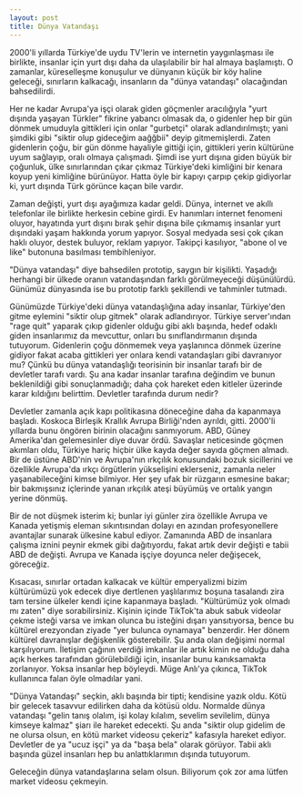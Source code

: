 ```yaml
---
layout: post
title: Dünya Vatandaşı
---
```


2000'li yıllarda Türkiye'de uydu TV'lerin ve internetin yaygınlaşması ile birlikte, insanlar için yurt dışı daha da ulaşılabilir bir hal almaya başlamıştı. O zamanlar, küreselleşme konuşulur ve dünyanın küçük bir köy haline geleceği, sınırların kalkacağı, insanların da "dünya vatandaşı" olacağından bahsedilirdi.

Her ne kadar Avrupa'ya işçi olarak giden göçmenler aracılığıyla "yurt dışında yaşayan Türkler" fikrine yabancı olmasak da, o gidenler hep bir gün dönmek umuduyla gittikleri için onlar "gurbetçi" olarak adlandırılmıştı; yani şimdiki gibi "siktir olup gideceğim aağğbii" deyip gitmemişlerdi. Zaten gidenlerin çoğu, bir gün dönme hayaliyle gittiği için, gittikleri yerin kültürüne uyum sağlayıp, oralı olmaya çalışmadı. Şimdi ise yurt dışına giden büyük bir çoğunluk, ülke sınırlarından çıkar çıkmaz Türkiye'deki kimliğini bir kenara koyup yeni kimliğine bürünüyor. Hatta öyle bir kapıyı çarpıp çekip gidiyorlar ki, yurt dışında Türk görünce kaçan bile vardır.

Zaman değişti, yurt dışı ayağımıza kadar geldi. Dünya, internet ve akıllı telefonlar ile birlikte herkesin cebine girdi. Ev hanımları internet fenomeni oluyor, hayatında yurt dışını bırak şehir dışına bile çıkmamış insanlar yurt dışındaki yaşam hakkında yorum yapıyor. Sosyal medyada sesi çok çıkan haklı oluyor, destek buluyor, reklam yapıyor. Takipçi kasılıyor, "abone ol ve like" butonuna basılması tembihleniyor.

"Dünya vatandaşı" diye bahsedilen prototip, saygın bir kişilikti. Yaşadığı herhangi bir ülkede oranın vatandaşından farklı görülmeyeceği düşünülürdü. Günümüz dünyasında ise bu prototip farklı şekillendi ve tahminler tutmadı.

Günümüzde Türkiye'deki dünya vatandaşlığına aday insanlar, Türkiye'den gitme eylemini "siktir olup gitmek" olarak adlandırıyor. Türkiye server'ından "rage quit" yaparak çıkıp gidenler olduğu gibi aklı başında, hedef odaklı giden insanlarımız da mevcuttur, onları bu sınıflandırmanın dışında tutuyorum. Gidenlerin çoğu dönmemek veya yaşlanınca dönmek üzerine gidiyor fakat acaba gittikleri yer onlara kendi vatandaşları gibi davranıyor mu? Çünkü bu dünya vatandaşlığı teorisinin bir insanlar tarafı bir de devletler tarafı vardı. Şu ana kadar insanlar tarafına değindim ve bunun beklenildiği gibi sonuçlanmadığı; daha çok hareket eden kitleler üzerinde karar kıldığını belirttim. Devletler tarafında durum nedir?

Devletler zamanla açık kapı politikasına döneceğine daha da kapanmaya başladı. Koskoca Birleşik Krallık Avrupa Birliği'nden ayrıldı, gitti. 2000'li yıllarda bunu öngören birinin olacağını sanmıyorum. ABD, Güney Amerika'dan gelemesinler diye duvar ördü. Savaşlar neticesinde göçmen akımları oldu, Türkiye hariç hiçbir ülke kayda değer sayıda göçmen almadı. Bir de üstüne ABD'nin ve Avrupa'nın ırkçılık konusundaki bozuk sicillerini ve özellikle Avrupa'da ırkçı örgütlerin yükselişini eklerseniz, zamanla neler yaşanabileceğini kimse bilmiyor. Her şey ufak bir rüzgarın esmesine bakar; bir bakmışsınız içlerinde yanan ırkçılık ateşi büyümüş ve ortalık yangın yerine dönmüş.

Bir de not düşmek isterim ki; bunlar iyi günler zira özellikle Avrupa ve Kanada yetişmiş eleman sıkıntısından dolayı en azından profesyonellere avantajlar sunarak ülkesine kabul ediyor. Zamanında ABD de insanlara çalışma iznini peynir ekmek gibi dağıtıyordu, fakat artık devir değişti e tabii ABD de değişti. Avrupa ve Kanada işçiye doyunca neler değişecek, göreceğiz.

Kısacası, sınırlar ortadan kalkacak ve kültür emperyalizmi bizim kültürümüzü yok edecek diye dertlenen yaşlılarımız boşuna tasalandı zira tam tersine ülkeler kendi içine kapanmaya başladı. "Kültürümüz yok olmadı mı zaten" diye sorabilirsiniz. Kişinin içinde TikTok'ta abuk sabuk videolar çekme isteği varsa ve imkan olunca bu isteğini dışarı yansıtıyorsa, bence bu kültürel erezyondan ziyade "yer bulunca oynamaya" benzerdir. Her dönem kültürel davranışlar değişkenlik gösterebilir. Şu anda olan değişimi normal karşılıyorum. İletişim çağının verdiği imkanlar ile artık kimin ne olduğu daha açık herkes tarafından görülebildiği için, insanlar bunu kanıksamakta zorlanıyor. Yoksa insanlar hep böyleydi. Müge Anlı'ya çıkınca, TikTok kullanınca falan öyle olmadılar yani.

"Dünya Vatandaşı" seçkin, aklı başında bir tipti; kendisine yazık oldu. Kötü bir gelecek tasavvur edilirken daha da kötüsü oldu. Normalde dünya vatandaşı "gelin tanış olalım, işi kolay kılalım, sevelim sevilelim, dünya kimseye kalmaz" şiarı ile hareket edecekti. Şu anda "siktir olup gidelim de ne olursa olsun, en kötü market videosu çekeriz" kafasıyla hareket ediyor. Devletler de ya "ucuz işçi" ya da "başa bela" olarak görüyor. Tabii aklı başında güzel insanları hep bu anlattıklarımın dışında tutuyorum.

Geleceğin dünya vatandaşlarına selam olsun. Biliyorum çok zor ama lütfen market videosu çekmeyin.
